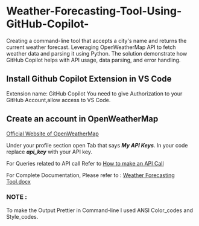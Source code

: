 # Weather-Forecasting-Tool-Using-GitHub-Copilot-
Creating a command-line tool that accepts a city's name and returns the current weather forecast. Leveraging OpenWeatherMap API to fetch weather data and parsing it using Python. The solution demonstrate how GitHub Copilot helps with API usage, data parsing, and error handling.

## Install Github Copilot Extension in VS Code
Extension name: GitHub Copilot
You need to give Authorization to your GitHub Account,allow access to VS Code.

## Create an account in OpenWeatherMap
[Official Website of OpenWeatherMap](https://openweathermap.org/)

Under your profile section open Tab that says ***My API Keys***. In your code replace ***api_key*** with your API key.

For Queries related to API call 
Refer to [How to make an API Call](https://openweathermap.org/current)

For Complete Documentation, Please refer to : 
[Weather Forecasting Tool.docx](https://github.com/Altaf-10/Weather-Forecasting-Tool-Using-GitHub-Copilot-/files/11584903/Weather.Forecasting.Tool.docx)

### NOTE : 
To make the Output Prettier in Command-line I used ANSI Color_codes and Style_codes.
